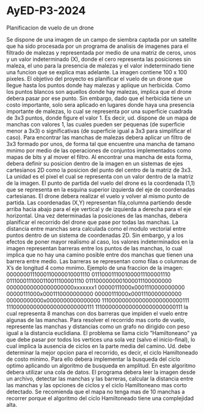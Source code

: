 # AyED-P3-2024
Planificacion de vuelo de un drone

Se dispone de una imagen de un campo de siembra captada por un satelite que ha sido procesada por un programa de analisis de imagenes para el filtrado de malezas y representada por medio de una matriz de ceros, unos y
un valor indeterminado (X), donde el cero representa las posiciones sin maleza, el uno para la presencia de malezas y el valor indeterminado tiene una funcion que se explica mas adelante. 
La imagen contiene 100 x 100 pixeles.
El objetivo del proyecto es planificar el vuelo de un drone que llegue hasta los puntos donde hay malezas y aplique un herbicida. Como los puntos blancos son aquellos donde hay malezas, implica que el drone debera pasar por
ese punto. Sin embargo, dado que el herbicida tiene un costo importante, solo sera aplicado en lugares donde haya una presencia importante de malezas, lo cual se representa por una superficie cuadrada de 3x3 puntos, donde figure el valor 1. Es decir, ud. dispone de un mapa de manchas con valores 1, las cuales pueden ser pequenas (de superficie menor a 3x3) o significativas (de superficie igual a 3x3 para simplificar el caso).
Para encontrar las manchas de malezas debera aplicar un filtro de 3x3 formado por unos, de forma tal que encuentre una mancha de tamano mınimo por medio de las operaciones de conjuntos implementados como mapas de
bits y al mover el filtro. Al encontrar una mancha de esta forma, debera definir su posicion dentro de la imagen en un sistemas de ejes cartesianos 2D como la posicion del punto del centro de la matriz de 3x3. La unidad es el pixel el cual se representa con un valor dentro de la matriz de la imagen.
El punto de partida del vuelo del drone es la coordenada (1,1) que se representa en la esquina superior izquierda del eje de coordenadas cartesianas. El drone debera realizar el vuelo y volver al mismo punto de partida.
Las coordenadas (X,Y) representan fila,columna partiendo desde arriba hacia abajo para el eje vertical y de izquierda a derecha para el eje horizontal.
Una vez determinadas la posiciones de las manchas, debera planificar el recorrido del drone que pase por todas las manchas. La distancia entre manchas sera calculada como el modulo vectorial entre puntos dentro de
un sistema de coordenadas 2D. Sin embargo, y a los efectos de poner mayor realismo al caso, los valores indeterminados en la imagen representan barreras entre los puntos de las manchas, lo cual implica que no hay una camino posible entre dos manchas que tienen una barrera entre medio. Las barreras se representan como filas o columnas de X’s de longitud 4 como mınimo.
Ejemplo de una fraccion de la imagen:
0000000111000110000010001110
0111000111001000011100001110
0111000111000110011100001110
0111000000001000011100000000
00000000000000000000xxxxxxx1
00000111000x0001110000000000
00000111000x0001110000000000
00000111000x0001110000000000
00000000000x0000000000000000
1110000000000000000000000111
1110000000000000000000000111
1110000000000000000000000111
la cual representa 8 manchas con dos barreras que impiden el vuelo entre algunas de las manchas.
Para resolver el recorrido mas corto de vuelo, represente las manchas y distancias como un grafo no dirigido con peso igual a la distancia euclidiana.
El problema se llama ciclo ”Hamiltoneano” ya que debe pasar por todos los vertices una sola vez (salvo el inicio-final), lo cual implica la ausencia de ciclos en la parte media del camino. Ud. debe determinar la mejor opcion para el recorrido, es decir, el ciclo Hamiltoneado de costo minimo. Para ello debera implementar la busqueda del ciclo optimo aplicando un algoritmo de busqueda en amplitud. En este algoritmo debera utilizar una cola de datos.
El programa debera leer la imagen desde un archivo, detectar las manchas y las barreras, calcular la distancia entre las manchas y las opciones de ciclos y el ciclo Hamiltoneano mas corto detectado.
Se recomienda que el mapa no tenga mas de 10 manchas a recorrer porque el algoritmo del ciclo Hamiltoneado tiene una complejidad alta.

